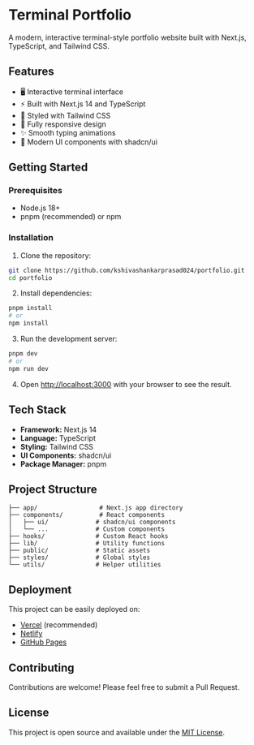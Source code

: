 # Terminal Portfolio

A modern, interactive terminal-style portfolio website built with Next.js, TypeScript, and Tailwind CSS.

## Features

- 🖥️ Interactive terminal interface
- ⚡ Built with Next.js 14 and TypeScript
- 🎨 Styled with Tailwind CSS
- 📱 Fully responsive design
- ✨ Smooth typing animations
- 🎯 Modern UI components with shadcn/ui

## Getting Started

### Prerequisites

- Node.js 18+ 
- pnpm (recommended) or npm

### Installation

1. Clone the repository:
```bash
git clone https://github.com/kshivashankarprasad024/portfolio.git
cd portfolio
```

2. Install dependencies:
```bash
pnpm install
# or
npm install
```

3. Run the development server:
```bash
pnpm dev
# or
npm run dev
```

4. Open [http://localhost:3000](http://localhost:3000) with your browser to see the result.

## Tech Stack

- **Framework:** Next.js 14
- **Language:** TypeScript
- **Styling:** Tailwind CSS
- **UI Components:** shadcn/ui
- **Package Manager:** pnpm

## Project Structure

```
├── app/                 # Next.js app directory
├── components/          # React components
│   ├── ui/             # shadcn/ui components
│   └── ...             # Custom components
├── hooks/              # Custom React hooks
├── lib/                # Utility functions
├── public/             # Static assets
├── styles/             # Global styles
└── utils/              # Helper utilities
```

## Deployment

This project can be easily deployed on:

- [Vercel](https://vercel.com) (recommended)
- [Netlify](https://netlify.com)
- [GitHub Pages](https://pages.github.com)

## Contributing

Contributions are welcome! Please feel free to submit a Pull Request.

## License

This project is open source and available under the [MIT License](LICENSE).

